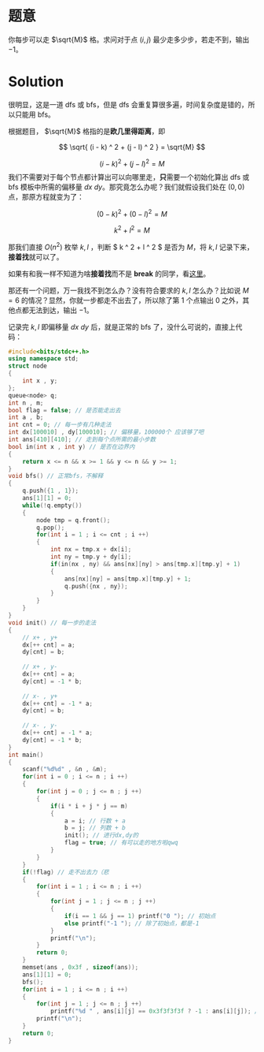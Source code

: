 # 题意

你每步可以走 $\sqrt{M}$ 格。求问对于点 $(i , j)$ 最少走多少步，若走不到，输出 $-1$。

# Solution

很明显，这是一道 dfs 或 bfs，但是 dfs 会重复算很多遍，时间复杂度是错的，所以只能用 bfs。

根据题目， $\sqrt{M}$ 格指的是**欧几里得距离**，即

$$ \sqrt{ (i - k) ^ 2 + (j - l) ^ 2 } = \sqrt{M} $$

$$ (i - k) ^ 2 + (j - l) ^ 2 = M $$
我们不需要对于每个节点都计算出可以向哪里走，**只**需要一个初始化算出 dfs 或 bfs 模板中所需的偏移量 $dx$ $dy$。那究竟怎么办呢？我们就假设我们处在 $(0 , 0)$ 点，那原方程就变为了：

$$ (0 - k) ^ 2 + (0 - l) ^ 2 = M $$

$$ k ^ 2 + l ^ 2 = M $$

那我们直接 $O(n^2)$ 枚举 $k,l$ ，判断 $ k ^ 2 + l ^ 2 $ 是否为 $M$，将 $k,l$ 记录下来， **接着找**就可以了。

如果有和我一样不知道为啥**接着找**而不是 **break** 的同学，看[这里](https://www.luogu.com.cn/paste/x9tc7g5e)。

那还有一个问题，万一我找不到怎么办？没有符合要求的   $k,l$ 怎么办？比如说 $M = 6$ 的情况？显然，你就一步都走不出去了，所以除了第 $1$ 个点输出 $0$ 之外，其他点都无法到达，输出 $-1$。

记录完 $k,l$ 即偏移量 $dx$ $dy$ 后，就是正常的 bfs  了，没什么可说的，直接上代码：

```cpp
#include<bits/stdc++.h>
using namespace std;
struct node
{
    int x , y;
};
queue<node> q;
int n , m;
bool flag = false; // 是否能走出去
int a , b;
int cnt = 0; // 每一步有几种走法
int dx[100010] , dy[100010]; // 偏移量，100000个 应该够了吧
int ans[410][410]; // 走到每个点所需的最小步数
bool in(int x , int y) // 是否在边界内
{
    return x <= n && x >= 1 && y <= n && y >= 1;
}
void bfs() // 正常bfs，不解释
{
    q.push({1 , 1});
    ans[1][1] = 0;
    while(!q.empty())
    {
        node tmp = q.front();
        q.pop();
        for(int i = 1 ; i <= cnt ; i ++)
        {
            int nx = tmp.x + dx[i];
            int ny = tmp.y + dy[i];
            if(in(nx , ny) && ans[nx][ny] > ans[tmp.x][tmp.y] + 1)
            {
                ans[nx][ny] = ans[tmp.x][tmp.y] + 1;
                q.push({nx , ny});
            }
        }
    }
}
void init() // 每一步的走法
{
	// x+ , y+
    dx[++ cnt] = a;
    dy[cnt] = b;
    
    // x+ , y-
    dx[++ cnt] = a;
    dy[cnt] = -1 * b;
    
    // x- , y+
    dx[++ cnt] = -1 * a;
    dy[cnt] = b;
    
    // x- , y-
    dx[++ cnt] = -1 * a;
    dy[cnt] = -1 * b;
}
int main()
{
    scanf("%d%d" , &n , &m);
    for(int i = 0 ; i <= n ; i ++)
    {
        for(int j = 0 ; j <= n ; j ++)
        {
            if(i * i + j * j == m)
            {
                a = i; // 行数 + a
                b = j; // 列数 + b
                init(); // 进行dx,dy的
                flag = true; // 有可以走的地方啦qwq
            }
        }
    }
    if(!flag) // 走不出去力（悲
    {
        for(int i = 1 ; i <= n ; i ++)
        {
            for(int j = 1 ; j <= n ; j ++)
            {
                if(i == 1 && j == 1) printf("0 "); // 初始点
                else printf("-1 "); // 除了初始点，都是-1
            }
            printf("\n");
        }
        return 0;
    }
    memset(ans , 0x3f , sizeof(ans));
    ans[1][1] = 0;
    bfs();
    for(int i = 1 ; i <= n ; i ++)
    {
        for(int j = 1 ; j <= n ; j ++)
            printf("%d " , ans[i][j] == 0x3f3f3f3f ? -1 : ans[i][j]); // 有的地方由于特殊原因哪怕可以走，也到不了，所以需要特判一下qwq
        printf("\n");
    }
    return 0;
}
```
